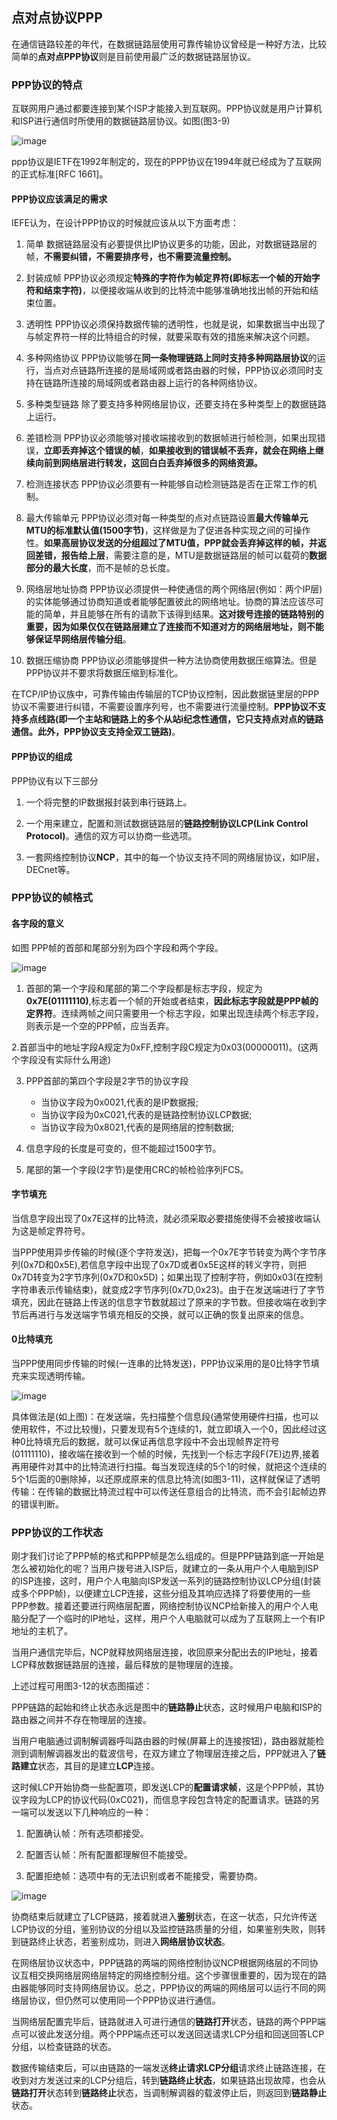 ## 点对点协议PPP

在通信链路较差的年代，在数据链路层使用可靠传输协议曾经是一种好方法，比较简单的**点对点PPP协议**则是目前使用最广泛的数据链路层协议。

### PPP协议的特点

互联网用户通过都要连接到某个ISP才能接入到互联网。PPP协议就是用户计算机和ISP进行通信时所使用的数据链路层协议。如图(图3-9)

![image](https://img2020.cnblogs.com/blog/2361214/202111/2361214-20211105110724225-720325536.png)

ppp协议是IETF在1992年制定的，现在的PPP协议在1994年就已经成为了互联网的正式标准[RFC 1661]。

#### PPP协议应该满足的需求

IEFE认为，在设计PPP协议的时候就应该从以下方面考虑：

1. 简单
数据链路层没有必要提供比IP协议更多的功能，因此，对数据链路层的帧，**不需要纠错，不需要排序号，也不需要流量控制。**

2. 封装成帧
PPP协议必须规定**特殊的字符作为帧定界符(即标志一个帧的开始字符和结束字符)**，以便接收端从收到的比特流中能够准确地找出帧的开始和结束位置。

3. 透明性
PPP协议必须保持数据传输的透明性，也就是说，如果数据当中出现了与帧定界符一样的比特组合的时候，就要采取有效的措施来解决这个问题。

4. 多种网络协议
PPP协议能够在**同一条物理链路上同时支持多种网路层协议**的运行，当点对点链路所连接的是局域网或者路由器的时候，PPP协议必须同时支持在链路所连接的局域网或者路由器上运行的各种网络协议。

5. 多种类型链路
除了要支持多种网络层协议，还要支持在多种类型上的数据链路上运行。

6. 差错检测
PPP协议必须能够对接收端接收到的数据帧进行帧检测，如果出现错误，**立即丢弃掉这个错误的帧**，**如果接收到的错误帧不丢弃，就会在网络上继续向前到网络层进行转发，这回白白丢弃掉很多的网络资源。**

7. 检测连接状态
PPP协议必须要有一种能够自动检测链路是否在正常工作的机制。

8. 最大传输单元
PPP协议必须对每一种类型的点对点链路设置**最大传输单元MTU的标准默认值(1500字节)**，这样做是为了促进各种实现之间的可操作性。**如果高层协议发送的分组超过了MTU值，PPP就会丢弃掉这样的帧，并返回差错，报告给上层**，需要注意的是，MTU是数据链路层的帧可以载荷的**数据部分的最大长度**，而不是帧的总长度。

9.  网络层地址协商
PPP协议必须提供一种使通信的两个网络层(例如：两个IP层)的实体能够通过协商知道或者能够配置彼此的网络地址。协商的算法应该尽可能的简单，并且能够在所有的请款下该得到结果。**这对拨号连接的链路特别的重要，因为如果仅仅在链路层建立了连接而不知道对方的网络层地址，则不能够保证早网络层传输分组**。

10. 数据压缩协商
PPP协议必须能够提供一种方法协商使用数据压缩算法。但是PPP协议并不要求将数据压缩到标准化。

在TCP/IP协议族中，可靠传输由传输层的TCP协议控制，因此数据链里层的PPP协议不需要进行纠错，不需要设置序列号，也不需要进行流量控制。**PPP协议不支持多点线路(即一个主站和链路上的多个从站i纪念性通信，它只支持点对点的链路通信。此外，PPP协议支支持全双工链路)**。

#### PPP协议的组成

PPP协议有以下三部分

1. 一个将完整的IP数据报封装到串行链路上。

2. 一个用来建立，配置和测试数据链路层的**链路控制协议LCP(Link Control Protocol)**。通信的双方可以协商一些选项。

3. 一套网络控制协议**NCP**，其中的每一个协议支持不同的网络层协议，如IP层，DECnet等。

### PPP协议的帧格式

#### 各字段的意义

如图
PPP帧的首部和尾部分别为四个字段和两个字段。

![image](https://img2020.cnblogs.com/blog/2361214/202111/2361214-20211105110821233-650723374.png)


1. 首部的第一个字段和尾部的第二个字段都是标志字段，规定为**0x7E(01111110)**,标志着一个帧的开始或者结束，**因此标志字段就是PPP帧的定界符**。连续两帧之间只需要用一个标志字段，如果出现连续两个标志字段，则表示是一个空的PPP帧，应当丢弃。 

2.首部当中的地址字段A规定为0xFF,控制字段C规定为0x03(00000011)。(这两个字段没有实际什么用途)

3. PPP首部的第四个字段是2字节的协议字段
   * 当协议字段为0x0021,代表的是IP数据报;
   * 当协议字段为0xC021,代表的是链路控制协议LCP数据;
   * 当协议字段为0x8021,代表的是网络层的控制数据;
  
4. 信息字段的长度是可变的，但不能超过1500字节。

5. 尾部的第一个字段(2字节)是使用CRC的帧检验序列FCS。

#### 字节填充

当信息字段出现了0x7E这样的比特流，就必须采取必要措施使得不会被接收端认为这是帧定界符号。

当PPP使用异步传输的时候(逐个字符发送)，把每一个0x7E字节转变为两个字节序列(0x7D和0x5E),若信息字段中出现了0x7D或者0x5E这样的转义字符，则把0x7D转变为2字节序列(0x7D和0x5D)；如果出现了控制字符，例如0x03(在控制字符串表示传输结束)，就变成2字节序列(0x7D,0x23)。由于在发送端进行了字节填充，因此在链路上传送的信息字节数就超过了原来的字节数。但接收端在收到字节后再进行与发送端字节填充相反的交换，就可以正确的恢复出原来的信息。
 
#### 0比特填充 

当PPP使用同步传输的时候(一连串的比特发送)，PPP协议采用的是0比特字节填充来实现透明传输。

![image](https://img2020.cnblogs.com/blog/2361214/202111/2361214-20211105110845447-365968320.png)

具体做法是(如上图)：在发送端，先扫描整个信息段(通常使用硬件扫描，也可以使用软件，不过比较慢)，只要发现有5个连续的1，就立即填入一个0，因此经过这种0比特填充后的数据，就可以保证再信息字段中不会出现帧界定符号(01111110)，接收端在接收到一个帧的时候，先找到一个标志字段F(7E)边界,接着再用硬件对其中的比特流进行扫描。每当发现连续的5个1的时候，就把这个连续的5个1后面的0删除掉，以还原成原来的信息比特流(如图3-11)，这样就保证了透明传输：在传输的数据比特流过程中可以传送任意组合的比特流，而不会引起帧边界的错误判断。


### PPP协议的工作状态

刚才我们讨论了PPP帧的格式和PPP帧是怎么组成的。但是PPP链路到底一开始是怎么被初始化的呢？当用户拨号进入ISP后，就建立的一条从用户个人电脑到ISP的ISP连接，这时，用户个人电脑向ISP发送一系列的链路控制协议LCP分组(封装成多个PPP帧)，以便建立LCP连接，这些分组及其响应选择了将要使用的一些PPP参数。接着还要进行网络层配置，网络控制协议NCP给新接入的用户个人电脑分配了一个临时的IP地址，这样，用户个人电脑就可以成为了互联网上一个有IP地址的主机了。

当用户通信完毕后，NCP就释放网络层连接，收回原来分配出去的IP地址，接着LCP释放数据链路层的连接，最后释放的是物理层的连接。

上述过程可用图3-12的状态图描述：

PPP链路的起始和终止状态永远是图中的**链路静止**状态，这时候用户电脑和ISP的路由器之间并不存在物理层的连接。

当用户电脑通过调制解调器呼叫路由器的时候(屏幕上的连接按钮)，路由器就能检测到调制解调器发出的载波信号，在双方建立了物理层连接之后，PPP就进入了**链路建立**状态，其目的是建立**LCP**连接。

这时候LCP开始协商一些配置项，即发送LCP的**配置请求帧**，这是个PPP帧，其协议字段为LCP的协议代码(0xC021)，而信息字段包含特定的配置请求。链路的另一端可以发送以下几种响应的一种：

1. 配置确认帧：所有选项都接受。

2. 配置否认帧：所有配置都理解但不能接受。

3. 配置拒绝帧：选项中有的无法识别或者不能接受，需要协商。

![image](https://img2020.cnblogs.com/blog/2361214/202111/2361214-20211105110936611-1095395434.png)

协商结束后就建立了LCP链路，接着就进入**鉴别**状态，在这一状态，只允许传送LCP协议的分组，鉴别协议的分组以及监控链路质量的分组，如果鉴别失败，则转到链路终止状态，若鉴别成功，则进入**网络层协议状态**。

在网络层协议状态中，PPP链路的两端的网络控制协议NCP根据网络层的不同协议互相交换网络层网络层特定的网络控制分组。这个步骤很重要的，因为现在的路由器能够同时支持网络层协议。总之，PPP协议的两端的网络层可以运行不同的网络层协议，但仍然可以使用同一个PPP协议进行通信。

当网络层配置完毕后，链路就进入可进行通信的**链路打开**状态，链路的两个PPP端点可以彼此发送分组。两个PPP端点还可以发送回送请求LCP分组和回送回答LCP分组，以检查链路的状态。

数据传输结束后，可以由链路的一端发送**终止请求LCP分组**请求终止链路连接，在收到对方发送过来的LCP分组后，转到**链路终止状态**，如果链路出现故障，也会从**链路打开**状态转到**链路终止**状态，当调制解调器的载波停止后，则返回到**链路静止**状态。

